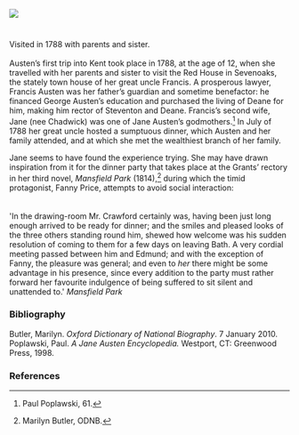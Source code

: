 <a href="https://dev.visual-essays.app"><img src="https://dev-visual-essays.netlify.app/images/ve-button.png"></a>
<param ve-config title="Jane Austen and Sevenoaks" author="Susan Civale" layout="vtl" 
banner="/images/banners/19c.jpg">

# 

Visited in 1788 with parents and sister.
<br><br>
Austen’s first trip into Kent took place in 1788, at the age of 12, when she travelled with her parents and sister to visit the Red House in Sevenoaks, the stately town house of her great uncle Francis.  A prosperous lawyer, Francis Austen was her father’s guardian and sometime benefactor:  he financed George Austen’s education and purchased the living of Deane for him, making him rector of Steventon and Deane.  Francis’s second wife, Jane (nee Chadwick) was one of Jane Austen’s godmothers.[^ref1]   In July of 1788 her great uncle hosted a sumptuous dinner, which Austen and her family attended, and at which she met the wealthiest branch of her family.  
<param ve-image url="https://stor.artstor.org/stor/02b33eb0-f0d4-44ac-ba62-4608bedc1cef" label="Seven Oaks, Kent">

Jane seems to have found the experience trying.  She may have drawn inspiration from it for the dinner party that takes place at the Grants’ rectory in her third novel, _Mansfield Park_ (1814),[^ref2]  during which the timid protagonist, Fanny Price, attempts to avoid social interaction:     
<br><br>
'In the drawing-room Mr. Crawford certainly was, having been just long enough arrived to be ready for dinner; and the smiles and pleased looks of the three others standing round him, shewed how welcome was his sudden resolution of coming to them for a few days on leaving Bath. A very cordial meeting passed between him and Edmund; and with the exception of Fanny, the pleasure was general; and even to _her_ there might be some advantage in his presence, since every addition to the party must rather forward her favourite indulgence of being suffered to sit silent and unattended to.' 
_Mansfield Park_
<param ve-image url="https://upload.wikimedia.org/wikipedia/commons/a/af/MansfieldParkTitlePage.jpg" label="Mansfield Park" attribution="Jane Austen (1775 - 1817), Public domain, via Wikimedia Commons">

### Bibliography 
Butler, Marilyn.  _Oxford Dictionary of National Biography_. 7 January 2010.    
Poplawski, Paul.  _A Jane Austen Encyclopedia._  Westport, CT: Greenwood Press, 1998.    

### References
[^ref1]: Paul Poplawski, 61.   
[^ref2]: Marilyn Butler, ODNB.   
